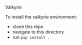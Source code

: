 Valkyrie

To install the valkyrie environment:
- clone this repo
- navigate to this directory
- run `pip install .`
